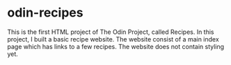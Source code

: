# odin-recipes
This is the first HTML project of The Odin Project, called Recipes.
In this project, I built a basic recipe website.
The website consist of a main index page which has links to a few recipes. 
The website does not contain styling yet.